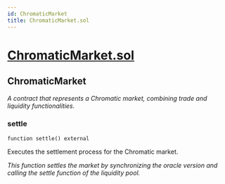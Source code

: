 ```yaml
---
id: ChromaticMarket
title: ChromaticMarket.sol
---
```

# [ChromaticMarket.sol](https://github.com/chromatic-protocol/contracts/tree/main/contracts/core/ChromaticMarket.sol)

## ChromaticMarket

_A contract that represents a Chromatic market, combining trade and liquidity functionalities._

### settle

```solidity
function settle() external
```

Executes the settlement process for the Chromatic market.

_This function settles the market by synchronizing the oracle version
     and calling the settle function of the liquidity pool._

